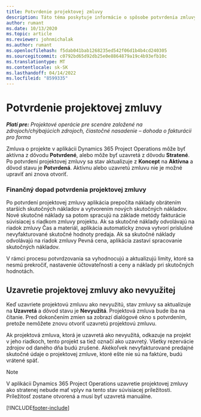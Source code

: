 ```yaml
---
title: Potvrdenie projektovej zmluvy
description: Táto téma poskytuje informácie o spôsobe potvrdenia zmluvy v aplikácii Project Operations.
author: rumant
ms.date: 10/13/2020
ms.topic: article
ms.reviewer: johnmichalak
ms.author: rumant
ms.openlocfilehash: f5dab041bab1268235ed542f06d1b4b4cd240305
ms.sourcegitcommit: c0792bd65d92db25e0e8864879a19c4b93efb10c
ms.translationtype: MT
ms.contentlocale: sk-SK
ms.lasthandoff: 04/14/2022
ms.locfileid: "8599335"
---
```

# <a name="confirm-a-project-contract"></a>Potvrdenie projektovej zmluvy

_**Platí pre:** Projektové operácie pre scenáre založené na zdrojoch/chýbajúcich zdrojoch, čiastočné nasadenie – dohoda o fakturácii pro forma_

Zmluva o projekte v aplikácii Dynamics 365 Project Operations môže byť aktívna z dôvodu **Potvrdené**, alebo môže byť uzavretá z dôvodu **Stratené**. Po potvrdení projektovej zmluvy sa stav aktualizuje z **Koncept** na **Aktívna** a dôvod stavu je **Potvrdená**. Aktívnu alebo uzavretú zmluvu nie je možné upraviť ani znova otvoriť. 

### <a name="financial-impact-of-confirming-a-project-contract"></a>Finančný dopad potvrdenia projektovej zmluvy

Po potvrdení projektovej zmluvy aplikácia prepočíta náklady obrátením starších skutočných nákladov a vytvorením nových skutočných nákladov. Nové skutočné náklady sa potom spracujú na základe metódy fakturácie súvisiacej s riadkom zmluvy projektu. Ak sa skutočné náklady odvolávajú na riadok zmluvy Čas a materiál, aplikácia automaticky znova vytvorí príslušné nevyfakturované skutočné hodnoty predaja. Ak sa skutočné náklady odvolávajú na riadok zmluvy Pevná cena, aplikácia zastaví spracovanie skutočných nákladov.

V rámci procesu potvrdzovania sa vyhodnocujú a aktualizujú limity, ktoré sa nesmú prekročiť, nastavenie účtovateľnosti a ceny a náklady pri skutočných hodnotách.

## <a name="close-a-project-contract-as-lost"></a>Uzavretie projektovej zmluvy ako nevyužitej

Keď uzavriete projektovú zmluvu ako nevyužitú, stav zmluvy sa aktualizuje na **Uzavretá** a dôvod stavu je **Nevyužitá**. Projektová zmluva bude iba na čítanie. Pred dokončením zmien sa zobrazí dialógové okno s potvrdením, pretože nemôžete znovu otvoriť uzavretú projektovú zmluvu.

Ak projektová zmluva, ktorá je uzavretá ako nevyužitá, odkazuje na projekt v jeho riadkoch, tento projekt sa tiež označí ako uzavretý. Všetky rezervácie zdrojov od daného dňa budú zrušené. Akékoľvek nevyfakturované predajné skutočné údaje o projektovej zmluve, ktoré ešte nie sú na faktúre, budú vrátené späť.

> [!NOTE]
> V aplikácii Dynamics 365 Project Operations uzavretie projektovej zmluvy ako stratenej nebude mať vplyv na tento stav súvisiacej príležitosti. Príležitosť zostane otvorená a musí byť uzavretá manuálne.


[!INCLUDE[footer-include](../../includes/footer-banner.md)]